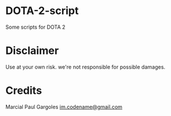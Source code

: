 # DOTA-2-script
Some scripts for DOTA 2

# Disclaimer
Use at your own risk. we're not responsible for possible damages.

# Credits
Marcial Paul Gargoles <im.codename@gmail.com>
